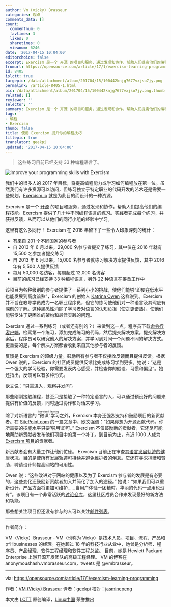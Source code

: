 ```yaml
---
author: Vm (vicky) Brasseur
categories: 观点
comments_data: []
count:
  commentnum: 0
  favtimes: 3
  likes: 0
  sharetimes: 0
  viewnum: 6246
date: '2017-04-15 10:04:00'
editorchoice: false
excerpt: Exercism 是一个 开源 的项目和服务，通过发现和协作，帮助人们提高他们的编程技能。Exercism 提供了几十种不同编程语言的练习。实践者完成每个练习，并获得反馈，从而可以从他们的同行小组的经验中学习。
fromurl: https://opensource.com/article/17/1/exercism-learning-programming
id: 8405
islctt: true
largepic: /data/attachment/album/201704/15/100442knjg7677vxjso7jy.png
permalink: /article-8405-1.html
pic: /data/attachment/album/201704/15/100442knjg7677vxjso7jy.png.thumb.jpg
related: []
reviewer: ''
selector: ''
summary: Exercism 是一个 开源 的项目和服务，通过发现和协作，帮助人们提高他们的编程技能。Exercism 提供了几十种不同编程语言的练习。实践者完成每个练习，并获得反馈，从而可以从他们的同行小组的经验中学习。
tags:
- 编程
- Exercism
thumb: false
title: 使用 Exercism 提升你的编程技巧
titlepic: true
translator: geekpi
updated: '2017-04-15 10:04:00'
---
```



> 
> 这些练习目前已经支持 33 种编程语言了。
> 
> 
> 


![Improve your programming skills with Exercism ](/data/attachment/album/201704/15/100442knjg7677vxjso7jy.png "Improve your programming skills with Exercism ")


我们中的很多人的 2017 年目标，将提高编程能力或学习如何编程放在第一位。虽然我们有许多资源可以访问，但练习独立于特定职业的代码开发的艺术还是需要一些规划。[Exercism.io](http://exercism.io/) 就是为此目的而设计的一种资源。


Exercism 是一个 [开源](https://github.com/exercism) 的项目和服务，通过发现和协作，帮助人们提高他们的编程技能。Exercism 提供了几十种不同编程语言的练习。实践者完成每个练习，并获得反馈，从而可以从他们的同行小组的经验中学习。


这里有这么多同行！ Exercism 在 2016 年留下了一些令人印象深刻的统计：


* 有来自 201 个不同国家的参与者
* 自 2013 年 6 月以来，29,000 名参与者提交了练习，其中仅在 2016 年就有 15,500 名参加者提交练习
* 自 2013 年 6 月以来，15,000 名参与者就练习解决方案提供反馈，其中 2016 年有 5,500 人提供反馈
* 每月 50,000 名访客，每周超过 12,000 名访客
* 目前的练习已经支持 33 种编程语言，另外 22 种语言在筹备工作中


该项目为各种级别的参与者提供了一系列小小的挑战，使他们能够“即使在低水平也能发展到高度谙熟”，Exercism 的创始人 [Katrina Owen](https://twitter.com/kytrinyx) 这样说到。Exercism 并不旨在教导学员成为一名职业程序员，但它的练习使他们对一种语言及其瑕疵有深刻的了解。这种熟悉性消除了学习者对语言的认知负担（使之更谙熟），使他们能够专注于更困难的架构和最佳实践的问题。


Exercism 通过一系列练习（或者还有别的？）来做到这一点。程序员下载[命令行客户端](http://exercism.io/cli)，检索第一个练习，添加完成练习的代码，然后提交解决方案。提交解决方案后，程序员可以研究他人的解决方案，并学习到对同一个问题不同的解决方式。更重要的是，每个解决方案都会收到来自其他参与者的反馈。


反馈是 Exercism 的超级力量。鼓励所有参与者不仅接收反馈而且提供反馈。根据 Owen 说的，Exercism 的社区成员提供反馈比完成练习学到更多。她说：“这是一个强大的学习经验，你需要发表内心感受，并检查你的假设、习惯和偏见”。她还指出，反馈可以有多种形式。


欧文说：“只需进入，观察并发问”。


那些刚刚接触编程，甚至只是接触了一种特定语言的人，可以通过预设好的问题来提供有价值的反馈，同时通过协作和对话来学习。


除了对新语言的 <ruby> “微课”学习 <rt>  bite-sized learning </rt></ruby> 之外，Exercism 本身还强烈支持和鼓励项目的新贡献者。在 [SitePoint.com](https://www.sitepoint.com/exorcise-your-newbie-demons-by-contributing-to-exercism/) 的一篇文章中，欧文强调：“如果你想为开源贡献代码，你所需要的技能水平只要‘够用’即可。” Exercism 不仅鼓励新的贡献者，它还尽可能地帮助新贡献者发布他们项目中的第一个补丁。到目前为止，有近 1000 人成为 [Exercism 项目](https://github.com/exercism)的贡献者。


新贡献者会有大量工作让他们忙碌。 Exercism 目前正在审查[其语言发展轨迹的健康状况](http://tinyletter.com/exercism/letters/exercism-track-health-check-new-maintainers)，目的是使所有发展轨迹可持续并避免维护者的倦怠。它还在寻求[捐赠](http://exercism.io/donate)和赞助，聘请设计师提高网站的可用性。


Owen 说：“这些改进对于网站的健康以及为了 Exercism 参与者的发展是有必要的，这些变化还鼓励新贡献者加入并简化了加入的途径。” 她说：“如果我们可以重新设计，产品方面将更加可维护……当用户体验一团糟时，华丽的代码一点用也没有”。该项目有一个非常活跃的[讨论仓库](https://github.com/exercism/discussions/issues?page=1&q=is%3Aissue+is%3Aopen)，这里社区成员合作来发现最好的新方法和功能。


那些想关注项目但还没有参与的人可以关注[邮件列表](http://tinyletter.com/exercism/archive)。




---


作者简介：


VM（Vicky）Brasseur - VM（也称为 Vicky）是技术人员、项目、流程、产品和 p^Hbusinesses 的经理。在她超过 18 年的科技行业从业中，她曾是分析师、程序员、产品经理、软件工程经理和软件工程总监。 目前，她是 Hewlett Packard Enterprise 上游开源开发团队的高级工程经理。 VM 的博客在 anonymoushash.vmbrasseur.com，tweets 是 @vmbrasseur。




---


via: <https://opensource.com/article/17/1/exercism-learning-programming>


作者：[VM (Vicky) Brasseur](https://opensource.com/users/vmbrasseur) 译者：[geekpi](https://github.com/geekpi) 校对：[jasminepeng](https://github.com/jasminepeng)


本文由 [LCTT](https://github.com/LCTT/TranslateProject) 原创编译，[Linux中国](https://linux.cn/) 荣誉推出